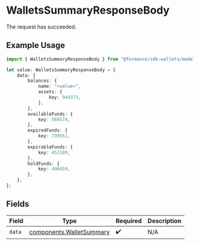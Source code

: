 # WalletsSummaryResponseBody

The request has succeeded.

## Example Usage

```typescript
import { WalletsSummaryResponseBody } from "@formance/sdk-wallets/models/operations";

let value: WalletsSummaryResponseBody = {
    data: {
        balances: {
            name: "<value>",
            assets: {
                key: 944373,
            },
        },
        availableFunds: {
            key: 569574,
        },
        expiredFunds: {
            key: 739551,
        },
        expirableFunds: {
            key: 452109,
        },
        holdFunds: {
            key: 490459,
        },
    },
};
```

## Fields

| Field                                                                | Type                                                                 | Required                                                             | Description                                                          |
| -------------------------------------------------------------------- | -------------------------------------------------------------------- | -------------------------------------------------------------------- | -------------------------------------------------------------------- |
| `data`                                                               | [components.WalletSummary](../../models/components/walletsummary.md) | :heavy_check_mark:                                                   | N/A                                                                  |
